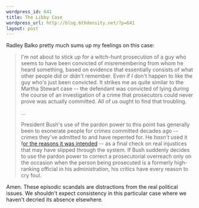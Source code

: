 ```yaml
--- 
wordpress_id: 641
title: The Libby Case
wordpress_url: http://blog.6thdensity.net/?p=641
layout: post
---
```

Radley Balko pretty much sums up my feelings on this case:
<blockquote><span class="extras">I'm not about to stick up for a witch-hunt prosecution of a guy who seems to have been convicted of misremembering from whom he heard something, based on evidence that essentially consists of what other people did or didn't remember. Even if I don't happen to like the guy who's just been convicted. It strikes me as quite similar to the Martha Stewart case -- the defendant was convicted of lying during the course of an investigation of a crime that prosecutors could never prove was actually committed. All of us ought to find that troubling.</span>

...

President Bush's use of the pardon power to this point has generally been to exonerate people for crimes committed decades ago -- crimes they've admitted to and have repented for. He <em>hasn't</em> used it f<a href="http://www.cato.org/pub_display.php?pub_id=5217">or the reasons it was intended</a> -- as a final check on real injustices that may have slipped through the system. If Bush suddenly decides to use the pardon power to correct a prosecutorial overreach only on the occasion when the person being prosecuted is a formerly high-ranking official in his administration, his critics have every reason to cry foul.</blockquote>
Amen.  These episodic scandals are distractions from the real political issues.  We shouldn't expect consistency in this particular case where we haven't decried its absence elsewhere.
<blockquote />
